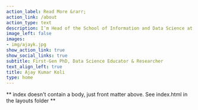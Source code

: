 ```yaml
---
action_label: Read More &rarr;
action_link: /about
action_type: text
description: I’m Head of the School of Information and Data Science at the [Nalanda Academy](https://nalanda-academy.org/) - Wardha, India. I teach data science using [R](https://www.r-project.org/) statistical language to underprivileged students in India without any tuition fee. My goal is to make learning and teaching data science and research methods less painful. I also research the issues of sustainable consumption and discard studies.
image_left: false
images:
- img/ajayk.jpg
show_action_link: true
show_social_links: true
subtitle: First-Gen PhD, Data Science Educator & Researcher
text_align_left: true
title: Ajay Kumar Koli
type: home
---
```


** index doesn't contain a body, just front matter above.
See index.html in the layouts folder **
